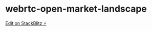 # webrtc-open-market-landscape

[Edit on StackBlitz ⚡️](https://stackblitz.com/edit/webrtc-open-market-landscape)